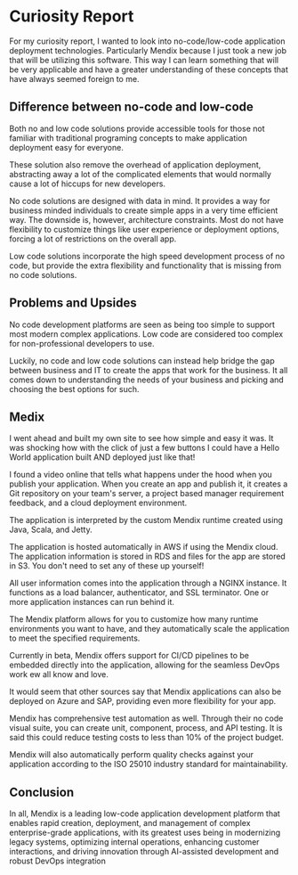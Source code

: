 # Curiosity Report

For my curiosity report, I wanted to look into no-code/low-code application deployment technologies. Particularly Mendix because I just took a new job that will be utilizing this software. This way I can learn something that will be very applicable and have a greater understanding of these concepts that have always seemed foreign to me.

## Difference between no-code and low-code

Both no and low code solutions provide accessible tools for those not familiar with traditional programing concepts to make application deployment easy for everyone.

These solution also remove the overhead of application deployment, abstracting away a lot of the complicated elements that would normally cause a lot of hiccups for new developers.

No code solutions are designed with data in mind. It provides a way for business minded individuals to create simple apps in a very time efficient way. The downside is, however, architecture constraints. Most do not have flexibility to customize things like user experience or deployment options, forcing a lot of restrictions on the overall app.

Low code solutions incorporate the high speed development process of no code, but provide the extra flexibility and functionality that is missing from no code solutions.

## Problems and Upsides

No code development platforms are seen as being too simple to support most modern complex applications.
Low code are considered too complex for non-professional developers to use.

Luckily, no code and low code solutions can instead help bridge the gap between business and IT to create the apps that work for the business.
It all comes down to understanding the needs of your business and picking and choosing the best options for such.

## Medix

I went ahead and built my own site to see how simple and easy it was. It was shocking how with the click of just a few buttons I could have a Hello World application built AND deployed just like that!

I found a video online that tells what happens under the hood when you publish your application. When you create an app and publish it, it creates a Git repository on your team's server, a project based manager requirement feedback, and a cloud deployment environment. 

The application is interpreted by the custom Mendix runtime created using Java, Scala, and Jetty.

The application is hosted automatically in AWS if using the Mendix cloud. The application information is stored in RDS and files for the app are stored in S3. You don't need to set any of these up yourself!

All user information comes into the application through a NGINX instance. It functions as a load balancer, authenticator, and SSL terminator. One or more application instances can run behind it.

The Mendix platform allows for you to customize how many runtime environments you want to have, and they automatically scale the application to meet the specified requirements.

Currently in beta, Mendix offers support for CI/CD pipelines to be embedded directly into the application, allowing for the seamless DevOps work ew all know and love.

It would seem that other sources say that Mendix applications can also be deployed on Azure and SAP, providing even more flexibility for your app.

Mendix has comprehensive test automation as well. Through their no code visual suite, you can create unit, component, process, and API testing. It is said this could reduce testing costs to less than 10% of the project budget.

Mendix will also automatically perform quality checks against your application according to the ISO 25010 industry standard for maintainability. 

## Conclusion

In all, Mendix is a leading low-code application development platform that enables rapid creation, deployment, and management of complex enterprise-grade applications, with its greatest uses being in modernizing legacy systems, optimizing internal operations, enhancing customer interactions, and driving innovation through AI-assisted development and robust DevOps integration